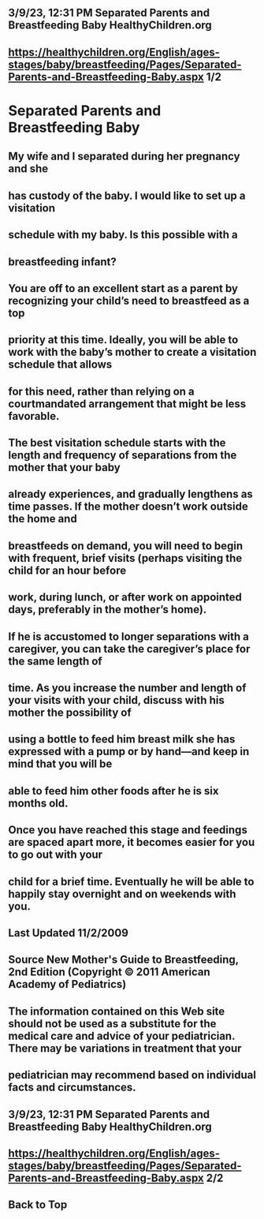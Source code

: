 ## 3/9/23, 12:31 PM Separated Parents and Breastfeeding Baby HealthyChildren.org 

## https://healthychildren.org/English/ages-stages/baby/breastfeeding/Pages/Separated-Parents-and-Breastfeeding-Baby.aspx 1/2 

# Separated Parents and Breastfeeding Baby 

## My wife and I separated during her pregnancy and she 

## has custody of the baby. I would like to set up a visitation 

## schedule with my baby. Is this possible with a 

## breastfeeding infant? 

## You are off to an excellent start as a parent by recognizing your child’s need to breastfeed as a top 

## priority at this time. Ideally, you will be able to work with the baby’s mother to create a visitation schedule that allows 

## for this need, rather than relying on a courtmandated arrangement that might be less favorable. 

## The best visitation schedule starts with the length and frequency of separations from the mother that your baby 

## already experiences, and gradually lengthens as time passes. If the mother doesn’t work outside the home and 

## breastfeeds on demand, you will need to begin with frequent, brief visits (perhaps visiting the child for an hour before 

## work, during lunch, or after work on appointed days, preferably in the mother’s home). 

## If he is accustomed to longer separations with a caregiver, you can take the caregiver’s place for the same length of 

## time. As you increase the number and length of your visits with your child, discuss with his mother the possibility of 

## using a bottle to feed him breast milk she has expressed with a pump or by hand—and keep in mind that you will be 

## able to feed him other foods after he is six months old. 

## Once you have reached this stage and feedings are spaced apart more, it becomes easier for you to go out with your 

## child for a brief time. Eventually he will be able to happily stay overnight and on weekends with you. 

## Last Updated 11/2/2009 

## Source New Mother's Guide to Breastfeeding, 2nd Edition (Copyright © 2011 American Academy of Pediatrics) 

## The information contained on this Web site should not be used as a substitute for the medical care and advice of your pediatrician. There may be variations in treatment that your 

## pediatrician may recommend based on individual facts and circumstances. 


## 3/9/23, 12:31 PM Separated Parents and Breastfeeding Baby HealthyChildren.org 

## https://healthychildren.org/English/ages-stages/baby/breastfeeding/Pages/Separated-Parents-and-Breastfeeding-Baby.aspx 2/2 

## Back to Top 


